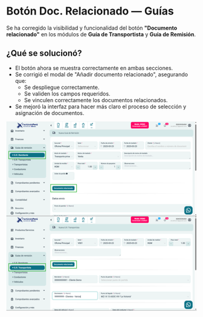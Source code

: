 # Botón Doc. Relacionado — Guías 

Se ha corregido la visibilidad y funcionalidad del botón **"Documento relacionado"** en los módulos de **Guía de Transportista** y **Guía de Remisión**.  

## **¿Qué se solucionó?**  
- El botón ahora se muestra correctamente en ambas secciones.  
- Se corrigió el modal de "Añadir documento relacionado", asegurando que:  
  - Se despliegue correctamente.  
  - Se validen los campos requeridos.  
  - Se vinculen correctamente los documentos relacionados.  
- Se mejoró la interfaz para hacer más claro el proceso de selección y asignación de documentos.  


![alt text](img/boton-relacionado-guias.png)